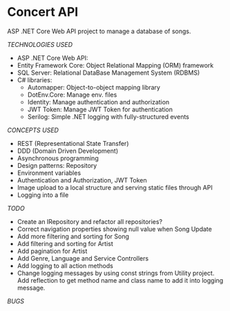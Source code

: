 # Concert API

ASP .NET Core Web API project to manage a database of songs.

_TECHNOLOGIES USED_

- ASP .NET Core Web API:
- Entity Framework Core: Object Relational Mapping (ORM) framework
- SQL Server: Relational DataBase Management System (RDBMS)
- C# libraries:
  - Automapper: Object-to-object mapping library
  - DotEnv.Core: Manage env. files
  - Identity: Manage authentication and authorization
  - JWT Token: Manage JWT Token for authentication
  - Serilog: Simple .NET logging with fully-structured events

_CONCEPTS USED_

- REST (Representational State Transfer)
- DDD (Domain Driven Development)
- Asynchronous programming
- Design patterns: Repository
- Environment variables
- Authentication and Authorization, JWT Token
- Image upload to a local structure and serving static files through API
- Logging into a file

_TODO_

- Create an IRepository<T> and refactor all repositories?
- Correct navigation properties showing null value when Song Update
- Add more filtering and sorting for Song
- Add filtering and sorting for Artist
- Add pagination for Artist
- Add Genre, Language and Service Controllers
- Add logging to all action methods
- Change logging messages by using const strings from Utility project. Add reflection to get method name and class name to add it into logging message.

_BUGS_

